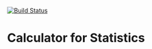 [![Build Status](https://travis-ci.com/kaw393939/calculator.svg?branch=master)](https://travis-ci.com/kaw393939/calculator)

# Calculator for Statistics


